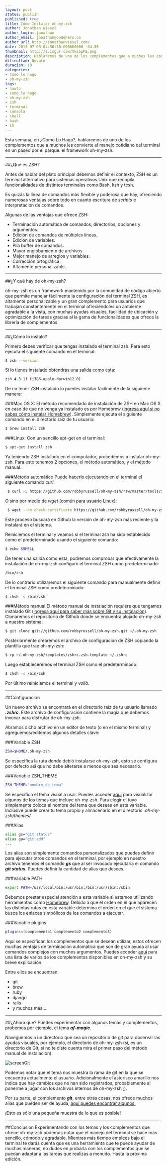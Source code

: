 ```yaml
---
layout: post
status: publish
published: true
title: Cómo Instalar oh-my-zsh
author: Jonathan Wiesel
author_login: jonathan
author_email: jonathan@codehero.co
author_url: http://jonathanwiesel.com/
date: 2013-07-09 04:30:30.000000000 -04:30
thumbnail: http://i.imgur.com/Xks5pPE.png
description: Hablaremos de uno de los complementos que a muchos les convierte el manejo cotidiano del terminal en un paseo por el parque. el framework oh-my-zsh.
dificultad: Novato
duracion: 10
categories:
- Cómo lo hago
- oh-my-zsh
tags:
- howto
- como lo hago
- oh-my-zsh
- zsh
- terminal
- consola
- shell
- bash
- sh
---
```

Esta semana, en ¿Cómo Lo Hago?, hablaremos de uno de los complementos que a muchos les convierte el manejo cotidiano del terminal en un paseo por el parque. el framework oh-my-zsh.

***

##¿Qué es ZSH?

Antes de hablar del plato principal debemos definir el contexto, ZSH es un terminal alternativo para sistemas operativos Unix que recopila funcionalidades de distintos terminales como Bash, ksh y tcsh.

Es quizás la línea de comandos más flexible y poderosa que hay, ofreciendo numerosas ventajas sobre todo en cuanto escritura de *scripts* e interpretación de comandos.

Algunas de las ventajas que ofrece ZSH:

*   Terminación automática de comandos, directorios, opciones y argumentos.
*   Edición de comandos de múltiples líneas.
*   Edición de variables.
*   Pila buffer de comandos.
*   Mayor englobamiento de archivos.
*   Mejor manejo de arreglos y variables.
*   Corrección ortográfica.
*   Altamente personalizable.

***

##¿Y qué hay de oh-my-zsh?

oh-my-zsh es un framework mantenido por la comunidad de código abierto que permite manejar fácilmente la configuración del terminal ZSH, es altamente personalizable y un gran complemento para usuarios que trabajan constantemente en el terminal ofreciéndoles un ambiente agradable a la vista, con muchas ayudas visuales, facilidad de ubicación y optimización de tareas gracias al la gama de funcionalidades que ofrece la librería de complementos.
***

##¿Cómo lo instalo?

Primero debes verificar que tengas instalado el terminal zsh. Para esto ejecuta el siguiente comando en el terminal:
```sh
$ zsh --version
```

Si lo tienes instalado obtendrás una salida como esta:
```sh
zsh 4.3.11 (i386-apple-darwin12.0)
```

De no tener ZSH instalado lo puedes instalar fácilmente de la siguiente manera:

###Mac OS X:
El método recomendado de instalación de ZSH en Mac OS X en caso de que no venga ya instalado es por Homebrew ([ingresa aquí si no sabes cómo instalar Homebrew](http://codehero.co/como-lo-hago-instalar-homebrew/)). Simplemente ejecuta el siguiente comando en el directorio raíz de tu usuario:
```sh
$ brew install zsh
```

###Linux:
Con un sencillo apt-get en el terminal:
```sh
$ apt-get install zsh
```

Ya teniendo ZSH instalado en el computador, procedemos a instalar oh-my-zsh.
Para esto tenemos 2 opciones, el método automático, y el método manual.

###Método automático
 Puede hacerlo ejecutando en el terminal el siguiente comando *curl*:
```sh
 $ curl -L https://github.com/robbyrussell/oh-my-zsh/raw/master/tools/install.sh | sh
```

 O sino por medio de *wget* (común para usuario Linux):
```sh
 $ wget --no-check-certificate https://github.com/robbyrussell/oh-my-zsh/raw/master/tools/install.sh -O - | sh
```

Este proceso buscará en Github la versión de oh-my-zsh más reciente y la instalará en el sistema.

Reiniciemos el terminal y veamos si el terminal zsh ha sido establecido como el predeterminado usando el siguiente comando:
```sh
$ echo $SHELL
```

De tener una salida como esta, podremos comprobar que efectivamente la instalación de oh-my-zsh configuró el terminal ZSH como predeterminado:
```sh
/bin/zsh
```

De lo contrario utilizaremos el siguiente comando para manualmente definir el terminal ZSH como predeterminado:
```sh
$ chsh -s /bin/zsh
```



###Método manual
El método manual de instalación requiere que tengamos instalado Git ([ingresa aquí para saber más sobre Git y su instalación](http://codehero.co/git-desde-cero-instalacion-configuracion-y-comandos-basicos/)). Clonaremos el repositorio de Github donde se encuentra alojado oh-my-zsh a nuestro sistema:
```sh
$ git clone git://github.com/robbyrussell/oh-my-zsh.git ~/.oh-my-zsh
```

Posteriormente crearemos el archivo de configuración de ZSH copiando la plantilla que trae oh-my-zsh:
```sh
$ cp ~/.oh-my-zsh/templates/zshrc.zsh-template ~/.zshrc
```

Luego estableceremos el terminal ZSH como el predeterminado:
```sh
$ chsh -s /bin/zsh
```

Por último reiniciamos el terminal y *voilà*.
***
##Configuración

Un nuevo archivo se encontrará en el directorio raíz de tu usuario llamado ***.zshrc***. Este archivo de configuración contiene la magia que debemos invocar para disfrutar de oh-my-zsh.

Abramos dicho archivo en un editor de texto (o en el mismo terminal) y agreguemos/editemos algunos detalles clave:

###Variable ZSH
```sh
ZSH=$HOME/.oh-my-zsh
```
Se especifica la ruta donde debió instalarse oh-my-zsh, esto se configura por defecto así que no debe alterarse a menos que sea necesario.

###Variable ZSH_THEME
```sh
ZSH_THEME="nombre_de_tema"
```
Se especifica el tema visual a usar. Puedes acceder [aquí](https://github.com/robbyrussell/oh-my-zsh/wiki/themes) para visualizar algunos de los temas que incluye oh-my-zsh. Para elegir el tuyo simplemente coloca el nombre del tema que deseas en esta variable. Inclusive puede crear tu tema propio y almacenarlo en el directorio *.oh-my-zsh/themes/*

###Alias
```sh
alias gs="git status"
alias ga="git add"
...
```
Los alias son simplemente comandos personalizados que puedes definir para ejecutar otros comandos en el terminal, por ejemplo en nuestro archivo tenemos el comando ***gs*** que al ser invocado ejecutaría el comando ***git status***. Puedes definir la cantidad de alias que desees.

###Variable PATH
```sh
export PATH=/usr/local/bin:/usr/bin:/bin:/usr/sbin:/sbin
```

Debemos prestar especial atención a esta variable si estamos utilizando herramientas como [Homebrew](http://codehero.co/como-lo-hago-instalar-homebrew/). Debido a que el orden en el que aparecen las distintas rutas en esta variable determina el orden en el que el sistema busca los enlaces simbólicos de los comandos a ejecutar.

###Variable plugins
```sh
plugins=(complemento1 complemento2 complemento3)
```
Aquí se especifican los complementos que se desean utilizar, estos ofrecen muchas ventajas de terminación automática que son de gran ayuda al usar comandos complejos con muchos argumentos. Puedes acceder [aquí](https://github.com/robbyrussell/oh-my-zsh/wiki/Plugins) para una lista de varios de los complementos disponibles en oh-my-zsh y su breve explicación.

Entre ellos se encuentran:

* git
* brew
* ruby
* django
* rails
* y muchos más…
***
##¿Ahora qué?
Puedes experimentar con algunos temas y complementos, probemos por ejemplo, el tema ***af-magic***.

Naveguemos a un directorio que sea un repositorio de git para observar las ayudas visuales, por ejemplo, el directorio de oh-my-zsh (si, es un directorio de Git, si no te diste cuenta mira el primer paso del método manual de instalación):

![screenGit](http://i.imgur.com/oS4Gnhv.png)

Podemos notar que el tema nos muestra la rama de git en la que se encuentra actualmente el usuario. Adicionalmente el asterisco amarillo nos indica que hay cambios que no han sido registrados, probablemente al ponerme a jugar con los archivos internos de oh-my-zsh ;).

Por su parte, el complemento ***git***, entre otras cosas, nos ofrece muchos alias que pueden ser de ayuda, [aquí puedes encontrar algunos.](http://jasonm23.github.io/oh-my-git-aliases.html)

¡Esto es sólo una pequeña muestra de lo que es posible!
***
##Conclusión
Experimentando con los temas y los complementos que ofrece oh-my-zsh podemos notar que el manejo del terminal se hace más sencillo, cómodo y agradable. Mientras más tiempo emplees bajo el terminal te darás cuenta que es una herramienta que te puede ayudar de muchas maneras, no dudes en probarla con los complementos que se puedan adaptar a las tareas que realizas a menudo. Hasta la próxima edición.
